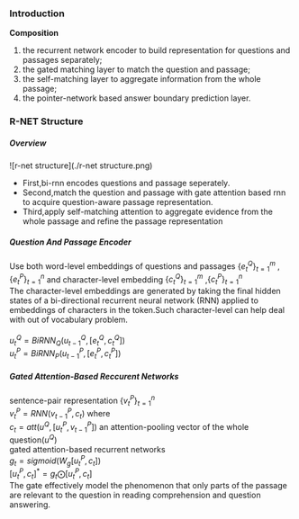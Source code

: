 ### Introduction
**Composition** <br>
1) the recurrent network encoder to build representation for questions and passages separately; <br>
2) the gated matching layer to match the question and passage; <br>
3) the self-matching layer to aggregate information from the whole passage; <br>
4) the pointer-network based answer boundary prediction layer.
### R-NET Structure
##### Overview
![r-net structure](./r-net structure.png)
* First,bi-rnn encodes questions and passage seperately.
* Second,match the question and passage with gate attention based rnn to acquire question-aware passage representation.
* Third,apply self-matching attention to aggregate evidence from the whole passage and refine the passage representation
##### Question And Passage Encoder
Use both word-level embeddings of questions and passages $\{e^Q_t\}^m_{t=1}$ ,$\{e^P_t\}^n_{t=1}$ and character-level embedding $\{c^Q_t\}^m_{t=1}$ ,$\{c^P_t\}^n_{t=1}$ <br>
The character-level embeddings are generated by taking the final hidden
states of a bi-directional recurrent neural network (RNN) applied to embeddings of characters in the
token.Such  character-level can help deal with out of vocabulary problem. <br><br>
$u^Q_t=BiRNN_Q(u^Q_{t-1},[e^Q_t,c^Q_t])$ <br>
$u^P_t=BiRNN_P(u^P_{t-1},[e^P_t,c^P_t])$ 
##### Gated Attention-Based Reccurent Networks
sentence-pair representation $\{v^P_t\}^n_{t=1}$ <br>
$v^P_t=RNN(v^P_{t-1},c_t)$ where <br>
$c_t=att(u^Q,[u^P_t,v^P_{t-1}])$ an attention-pooling vector of the whole question($u^Q$) <br>
gated attention-based recurrent networks <br>
$g_t=sigmoid(W_g[u^P_t,c_t])$ <br>
$[u^P_t,c_t]^*=g_t\bigodot[u^P_t,c_t]$ <br>
The gate effectively model the phenomenon that only parts of the passage are relevant to the question in reading comprehension and question answering.
